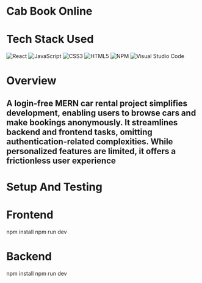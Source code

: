 # Cab Book Online </br>
 <!-- <div align='center'>
    <a href="https://movie-app-tasks.netlify.app"> 🌐 Live 🌐</a> </div> </br> -->

# Tech Stack Used

![React](https://img.shields.io/badge/react-%2320232a.svg?style=for-the-badge&logo=react&logoColor=%2361DAFB)
![JavaScript](https://img.shields.io/badge/javascript-%23323330.svg?style=for-the-badge&logo=javascript&logoColor=%23F7DF1E)
![CSS3](https://img.shields.io/badge/css3-%231572B6.svg?style=for-the-badge&logo=css3&logoColor=white)
![HTML5](https://img.shields.io/badge/html5-%23E34F26.svg?style=for-the-badge&logo=html5&logoColor=white)
![NPM](https://img.shields.io/badge/NPM-%23CB3837.svg?style=for-the-badge&logo=npm&logoColor=white)
![Visual Studio Code](https://img.shields.io/badge/Visual%20Studio%20Code-0078d7.svg?style=for-the-badge&logo=visual-studio-code&logoColor=white)

# Overview  </br>
 ## A login-free MERN car rental project simplifies development, enabling users to browse cars and make bookings anonymously. It streamlines backend and frontend tasks, omitting authentication-related complexities. While personalized features are limited, it offers a frictionless user experience


# Setup And Testing

# Frontend 
npm install
npm run dev

# Backend
npm install
npm run dev
